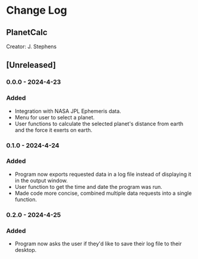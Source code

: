 # Change Log
## PlanetCalc
Creator: J. Stephens
## [Unreleased]
### 0.0.0 - 2024-4-23
### Added
- Integration with NASA JPL Ephemeris data.
- Menu for user to select a planet.
- User functions to calculate the selected planet's distance from earth and the force it exerts on earth.

### 0.1.0 - 2024-4-24
### Added
- Program now exports requested data in a log file instead of displaying it in the output window.
- User function to get the time and date the program was run.
- Made code more concise, combined multiple data requests into a single function.

### 0.2.0 - 2024-4-25
### Added
- Program now asks the user if they'd like to save their log file to their desktop. 
